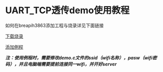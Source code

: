# UART_TCP透传demo使用教程

如何在breapih3863添加工程与烧录详见下面链接

[下载烧录](https://www.bearpi.cn/core_board/bearpi/pico/h3863/software/%E4%B8%8B%E8%BD%BD%E7%83%A7%E5%BD%95.html)

[添加例程](https://www.bearpi.cn/core_board/bearpi/pico/h3863/software/%E5%88%9B%E5%BB%BA%E7%AC%AC%E4%B8%80%E4%B8%AAHello%20World%E7%9A%84%E5%B7%A5%E7%A8%8B.html)

***注：使用例程时，需要修改demo.c文件的ssid（wifi名称），pasw（wifi密码），并且电脑端需要提前连接同一wifi，并开好server***
